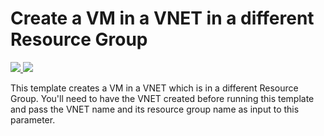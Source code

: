 # Create a VM in a VNET in a different Resource Group

<a href="https://portal.azure.com/#create/Microsoft.Template/uri/https%3A%2F%2Fraw.githubusercontent.com%2Fkmhuglen%2Fazure-quickstart-templates%2Fmaster%2F201-vm-different-rg-vnet%2Fazuredeploy.json" target="_blank">
    <img src="http://azuredeploy.net/deploybutton.png"/>
</a>
<a href="http://armviz.io/#/?load=https%3A%2F%2Fraw.githubusercontent.com%2Fkmhuglen%2Fazure-quickstart-templates%2Fmaster%2F201-vm-different-rg-vnet%2Fazuredeploy.json" target="_blank">
    <img src="http://armviz.io/visualizebutton.png"/>
</a>

This template creates a VM in a VNET which is in a different Resource Group. You'll need to have the VNET created before running this template and pass the VNET name and its resource group name as input to this parameter.
